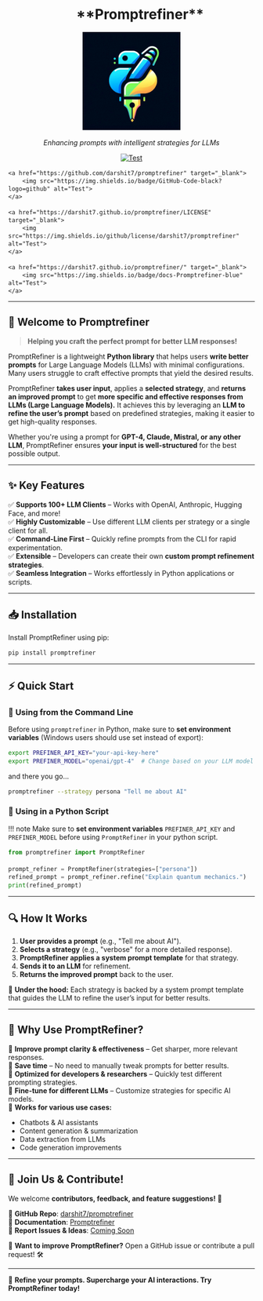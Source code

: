<p align="center" markdown="1">
    <h1 align="center" style="margin-left:35px;">**Promptrefiner**</h1>
</p>

<p align="center">
    <img src="./assets/logo.png" alt="promptrefiner Logo" width="200">
</p>

<p align="center">
  <em>Enhancing prompts with intelligent strategies for LLMs</em>
</p>

<p align="center">
    <a href="https://pypi.org/project/promptrefiner/" target="_blank">
        <img src="https://img.shields.io/pypi/v/promptrefiner" alt="Test">
    </a>

    <a href="https://github.com/darshit7/promptrefiner" target="_blank">
        <img src="https://img.shields.io/badge/GitHub-Code-black?logo=github" alt="Test">
    </a>

    <a href="https://darshit7.github.io/promptrefiner/LICENSE" target="_blank">
        <img src="https://img.shields.io/github/license/darshit7/promptrefiner" alt="Test">
    </a>

    <a href="https://darshit7.github.io/promptrefiner/" target="_blank">
        <img src="https://img.shields.io/badge/docs-Promptrefiner-blue" alt="Test">
    </a>
</p>

---

## 🚀 Welcome to Promptrefiner

> **Helping you craft the perfect prompt for better LLM responses!**

PromptRefiner is a lightweight **Python library** that helps users **write better prompts** for Large Language Models (LLMs) with minimal configurations. Many users struggle to craft effective prompts that yield the desired results.  

PromptRefiner **takes user input**, applies a **selected strategy**, and **returns an improved prompt** to get **more specific and effective responses from LLMs (Large Language Models).** It achieves this by leveraging an **LLM to refine the user’s prompt** based on predefined strategies, making it easier to get high-quality responses.

Whether you're using a prompt for **GPT-4, Claude, Mistral, or any other LLM**, PromptRefiner ensures **your input is well-structured** for the best possible output.

---

## ✨ Key Features

✅ **Supports 100+ LLM Clients** – Works with OpenAI, Anthropic, Hugging Face, and more!  
✅ **Highly Customizable** – Use different LLM clients per strategy or a single client for all.  
✅ **Command-Line First** – Quickly refine prompts from the CLI for rapid experimentation.  
✅ **Extensible** – Developers can create their own **custom prompt refinement strategies**.  
✅ **Seamless Integration** – Works effortlessly in Python applications or scripts.  

---

## 📥 Installation

Install PromptRefiner using pip:

```sh
pip install promptrefiner
```

---

## ⚡ Quick Start

### 🔧 **Using from the Command Line**

Before using `promptrefiner` in Python, make sure to **set environment variables** (Windows users should use set instead of export):  

```sh
export PREFINER_API_KEY="your-api-key-here"
export PREFINER_MODEL="openai/gpt-4"  # Change based on your LLM model
```

and there you go...  

```sh
promptrefiner --strategy persona "Tell me about AI"
```

### 🐍 **Using in a Python Script**

!!! note
    Make sure to **set environment variables** `PREFINER_API_KEY` and `PREFINER_MODEL` before using `PromptRefiner` in your python script.

```python
from promptrefiner import PromptRefiner

prompt_refiner = PromptRefiner(strategies=["persona"])
refined_prompt = prompt_refiner.refine("Explain quantum mechanics.")
print(refined_prompt)
```

---

## 🔍 How It Works

1. **User provides a prompt** (e.g., "Tell me about AI").
2. **Selects a strategy** (e.g., "verbose" for a more detailed response).
3. **PromptRefiner applies a system prompt template** for that strategy.
4. **Sends it to an LLM** for refinement.
5. **Returns the improved prompt** back to the user.

🚀 **Under the hood:** Each strategy is backed by a system prompt template that guides the LLM to refine the user’s input for better results.

---

## 🤔 Why Use PromptRefiner?

🔹 **Improve prompt clarity & effectiveness** – Get sharper, more relevant responses.  
🔹 **Save time** – No need to manually tweak prompts for better results.  
🔹 **Optimized for developers & researchers** – Quickly test different prompting strategies.  
🔹 **Fine-tune for different LLMs** – Customize strategies for specific AI models.  
🔹 **Works for various use cases:**  

- Chatbots & AI assistants
- Content generation & summarization
- Data extraction from LLMs
- Code generation improvements

---

## 🚀 Join Us & Contribute!

We welcome **contributors, feedback, and feature suggestions!** 🚀

📌 **GitHub Repo**: [darshit7/promptrefiner](https://github.com/darshit7/promptrefiner)  
📌 **Documentation**: [Promptrefiner](https://darshit7.github.io/promptrefiner/)  
📌 **Report Issues & Ideas**: [Coming Soon](#)

👥 **Want to improve PromptRefiner?** Open a GitHub issue or contribute a pull request! 🛠️

---

🚀 **Refine your prompts. Supercharge your AI interactions. Try PromptRefiner today!**